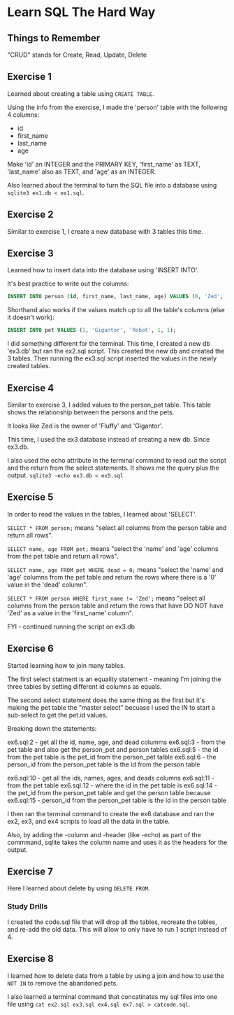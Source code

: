# Learn SQL The Hard Way

## Things to Remember

"CRUD" stands for Create, Read, Update, Delete

## Exercise 1

Learned about creating a table using `CREATE TABLE`.

Using the info from the exercise, I made the 'person' table with the following 4 columns:

* id
* first_name
* last_name
* age

Make 'id' an INTEGER and the PRIMARY KEY, 'first_name' as TEXT, 'last_name' also as TEXT, and 'age' as an INTEGER.

Also learned about the terminal to turn the SQL file into a database using `sqlite3 ex1.db < ex1.sql`.

## Exercise 2

Similar to exercise 1, I create a new database with 3 tables this time.

## Exercise 3

Learned how to insert data into the database using 'INSERT INTO'.

It's best practice to write out the columns:
```sql
INSERT INTO person (id, first_name, last_name, age) VALUES (0, 'Zed', 'Shaw', 37);
```

Shorthand also works if the values match up to all the table's columns (else it doesn't work):
```sql
INSERT INTO pet VALUES (1, 'Gigantor', 'Robot', 1, 1);
```

I did something different for the terminal. This time, I created a new db 'ex3.db' but ran the ex2.sql script. This created the new db and created the 3 tables. Then running the ex3.sql script inserted the values in the newly created tables.

## Exercise 4

Similar to exercise 3, I added values to the person_pet table.
This table shows the relationship between the persons and the pets.

It looks like Zed is the owner of 'Fluffy' and 'Gigantor'.

This time, I used the ex3 database instead of creating a new db. Since ex3.db.

I also used the echo attribute in the terminal command to read out the script and the return from the select statements. It shows me the query plus the output.
`sqlite3 -echo ex3.db < ex5.sql`

## Exercise 5

In order to read the values in the tables, I learned about 'SELECT'.

`SELECT * FROM person;` means "select all columns from the person table and return all rows".

`SELECT name, age FROM pet;` means "select the 'name' and 'age' columns from the pet table and return all rows".

`SELECT name, age FROM pet WHERE dead = 0;` means "select the 'name' and 'age' columns from the pet table and return the rows where there is a '0' value in the 'dead' column".

`SELECT * FROM person WHERE first_name != 'Zed';` means "select all columns from the person table and return the rows that have DO NOT have 'Zed' as a value in the 'first_name' column".

FYI - continued running the script on ex3.db

## Exercise 6

Started learning how to join many tables.

The first select statment is an equality statement - meaning I'm joining the three tables by setting different id columns as equals.

The second select statement does the same thing as the first but it's making the pet table the "master select" becuase I used the IN to start a sub-select to get the pet.id values.

Breaking down the statements:

ex6.sql:2 - get all the id, name, age, and dead columms
ex6.sql:3 - from the pet table and also get the person_pet and person tables
ex6.sql:5 - the id from the pet table is the pet_id from the person_pet talble
ex6.sql:6 - the person_id from the person_pet table is the id from the person table

ex6.sql:10 - get all the ids, names, ages, and deads columns
ex6.sql:11 - from the pet table
ex6.sql:12 - where the id in the pet table is
ex6.sql:14 - the pet_id from the person_pet table and get the person table because
ex6.sql:15 - person_id from the person_pet table is the id in the person table

I then ran the terminal command to create the ex6 database and ran the ex2, ex3, and ex4 scripts to load all the data in the table.

Also, by adding the -column and -header (like -echo) as part of the commmand, sqlite takes the column name and uses it as the headers for the output.

## Exercise 7

Here I learned about delete by using `DELETE FROM`.

### Study Drills

I created the code.sql file that will drop all the tables, recreate the tables, and re-add the old data. This will allow to only have to run 1 script instead of 4.

## Exercise 8

I learned how to delete data from a table by using a join and how to use the `NOT IN` to remove the abandoned pets.

I also learned a terminal command that concatinates my sql files into one file using `cat ex2.sql ex3.sql ex4.sql ex7.sql > catcode.sql`.

